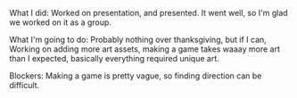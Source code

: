 What I did: Worked on presentation, and presented. It went well, so I'm glad we worked on it as a group.

What I'm going to do: Probably nothing over thanksgiving, but if I can, Working on adding more art assets, making a game takes waaay more art than I expected, basically everything required unique art.

Blockers: Making a game is pretty vague, so finding direction can be difficult.
